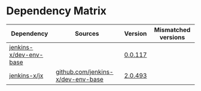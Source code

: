 # Dependency Matrix

Dependency | Sources | Version | Mismatched versions
---------- | ------- | ------- | -------------------
[jenkins-x/dev-env-base](https://github.com/jenkins-x/dev-env-base) |  | [0.0.117](https://github.com/jenkins-x/dev-env-base/releases/tag/v0.0.117) | 
[jenkins-x/jx](https://github.com/jenkins-x/jx) | [github.com/jenkins-x/dev-env-base](https://github.com/jenkins-x/dev-env-base) | [2.0.493](https://github.com/jenkins-x/jx/releases/tag/v2.0.493) | 
